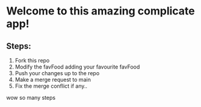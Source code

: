 # Welcome to this amazing complicate app! 

## Steps:

1) Fork this repo
2) Modify the favFood adding your favourite favFood
3) Push your changes up to the repo 
4) Make a merge request to main
5) Fix the merge conflict if any..

wow so many steps
